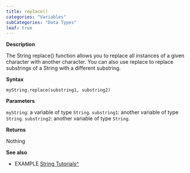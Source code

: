 ```yaml
---
title: replace()
categories: "Variables"
subCategories: "Data Types"
leaf: true
---
```


**Description**

The String replace() function allows you to replace all instances of a
given character with another character. You can also use replace to
replace substrings of a String with a different substring.

**Syntax**

`myString.replace(substring1, substring2)`

**Parameters**

`myString`: a variable of type `String`.
`substring1`: another variable of type `String`.
`substring2`: another variable of type `String`.

**Returns**

Nothing

**See also**

-   EXAMPLE [String
    Tutorials^](https://www.arduino.cc/en/Tutorial/BuiltInExamples#strings)
